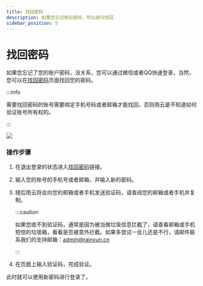 ```yaml
---
title: 找回密码
description: 如果您忘记雨云密码，可以进行找回
sidebar_position: 5
---
```


# 找回密码

如果您忘记了您的账户密码，没关系，您可以通过微信或者QQ快速登录，当然，您可以在[找回密码][recover-password]页面找回您的密码。

:::info

需要找回密码的账号需要绑定手机号码或者邮箱才能找回，否则雨云是不知道如何验证账号所有权的。

:::

![](https://cn-sy1.rains3.com/rainyun-assets/Pic/2023/12/img_1701680923_d6aac9e8ecc5b49ab1da9a93eeb8456e)

### 操作步骤

1. 在退出登录的状态进入[找回密码][recover-password]链接。

2. 输入您的账号的手机号或者邮箱，并输入新的密码。

3. 随后雨云将会向您的邮箱或者手机发送验证码，请查阅您的邮箱或者手机并复制。

   :::caution

   如果您收不到验证码，通常是因为被当做垃圾信息拦截了，请查看邮箱或手机短信的垃圾箱，看看是否被意外拦截。如果多尝试一会儿还是不行，请邮件联系我们的支持邮箱：admin@rainyun.cn

   :::

4. 在页面上输入验证码，完成验证。



此时就可以使用新密码进行登录了。



[recover-password]: https://app.rainyun.com/auth/reset